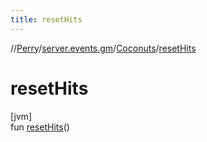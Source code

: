 ```yaml
---
title: resetHits
---
```

//[Perry](../../../index.html)/[server.events.gm](../index.html)/[Coconuts](index.html)/[resetHits](reset-hits.html)



# resetHits



[jvm]\
fun [resetHits](reset-hits.html)()




